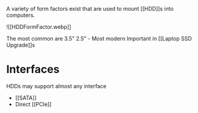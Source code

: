 A variety of form factors exist that are used to mount [[HDD]]s into computers.

![[HDDFormFactor.webp]]

The most common are 
3.5"
2.5" - Most modern
	Important in [[Laptop SSD Upgrade]]s

# Interfaces
HDDs may support almost any interface
- [[SATA]]
- Direct [[PCIe]]